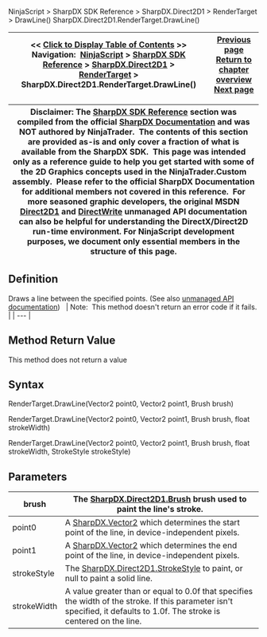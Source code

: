 ﻿
NinjaScript > SharpDX SDK Reference > SharpDX.Direct2D1 > RenderTarget > DrawLine()
SharpDX.Direct2D1.RenderTarget.DrawLine()

| << [Click to Display Table of Contents](sharpdx_direct2d1_rendertarget_drawline.md) >> **Navigation:**     [NinjaScript](ninjascript.md) > [SharpDX SDK Reference](sharpdx_sdk_reference.md) > [SharpDX.Direct2D1](sharpdx_direct2d1.md) > [RenderTarget](sharpdx_direct2d1_rendertarget.md) > SharpDX.Direct2D1.RenderTarget.DrawLine() | [Previous page](sharpdx_direct2d1_rendertarget_drawgeometry.md) [Return to chapter overview](sharpdx_direct2d1_rendertarget.md) [Next page](sharpdx_direct2d1_rendertarget_drawrectangle.md) |
| --- | --- |

| Disclaimer: The [SharpDX SDK Reference](sharpdx_sdk_reference.md) section was compiled from the official [SharpDX Documentation](http://sharpdx.org/) and was NOT authored by NinjaTrader.  The contents of this section are provided as-is and only cover a fraction of what is available from the SharpDX SDK.  This page was intended only as a reference guide to help you get started with some of the 2D Graphics concepts used in the NinjaTrader.Custom assembly.  Please refer to the official SharpDX Documentation for additional members not covered in this reference.  For more seasoned graphic developers, the original MSDN [Direct2D1](https://msdn.microsoft.com/en-us/library/windows/desktop/dd370990.aspx) and [DirectWrite](https://msdn.microsoft.com/en-us/library/windows/desktop/dd368038.aspx) unmanaged API documentation can also be helpful for understanding the DirectX/Direct2D run-time environment. For NinjaScript development purposes, we document only essential members in the structure of this page. |
| --- |

## Definition
Draws a line between the specified points.
(See also [unmanaged API documentation](http://msdn.microsoft.com/en-us/library/dd371895.aspx))
 
| Note:  This method doesn't return an error code if it fails. |
| --- |

## Method Return Value
This method does not return a value
 
## Syntax
RenderTarget.DrawLine(Vector2 point0, Vector2 point1, Brush brush)  

RenderTarget.DrawLine(Vector2 point0, Vector2 point1, Brush brush, float strokeWidth)  

RenderTarget.DrawLine(Vector2 point0, Vector2 point1, Brush brush, float strokeWidth, StrokeStyle strokeStyle)
## Parameters
| brush | The [SharpDX.Direct2D1.Brush](sharpdx_direct2d1_brush.md) brush used to paint the line's stroke. |
| --- | --- |
| point0 | A [SharpDX.Vector2](sharpdx_vector2.md) which determines the start point of the line, in device-independent pixels. |
| point1 | A [SharpDX.Vector2](sharpdx_vector2.md) which determines the end point of the line, in device-independent pixels. |
| strokeStyle | The [SharpDX.Direct2D1.StrokeStyle](sharpdx_direct2d1_strokestyle.md) to paint, or null to paint a solid line. |
| strokeWidth | A value greater than or equal to 0.0f that specifies the width of the stroke. If this parameter isn't specified, it defaults to 1.0f. The stroke is centered on the line. |

